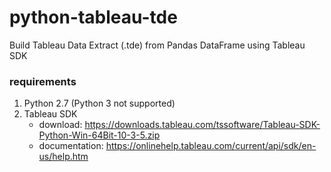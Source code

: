 # python-tableau-tde

Build Tableau Data Extract (.tde) from Pandas DataFrame using Tableau SDK

### requirements
1. Python 2.7 (Python 3 not supported)
2. Tableau SDK
    * download: https://downloads.tableau.com/tssoftware/Tableau-SDK-Python-Win-64Bit-10-3-5.zip
    * documentation: https://onlinehelp.tableau.com/current/api/sdk/en-us/help.htm
